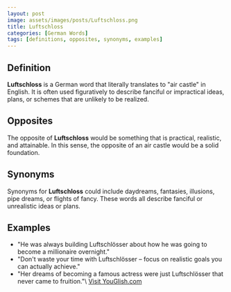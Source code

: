 ```yaml
---
layout: post
image: assets/images/posts/Luftschloss.png
title: Luftschloss
categories: [German Words]
tags: [definitions, opposites, synonyms, examples]
---
```


## Definition

**Luftschloss** is a German word that literally translates to "air castle" in English. It is often used figuratively to describe fanciful or impractical ideas, plans, or schemes that are unlikely to be realized.

## Opposites

The opposite of **Luftschloss** would be something that is practical, realistic, and attainable. In this sense, the opposite of an air castle would be a solid foundation.

## Synonyms

Synonyms for **Luftschloss** could include daydreams, fantasies, illusions, pipe dreams, or flights of fancy. These words all describe fanciful or unrealistic ideas or plans.

## Examples

- "He was always building Luftschlösser about how he was going to become a millionaire overnight."
- "Don't waste your time with Luftschlösser – focus on realistic goals you can actually achieve."
- "Her dreams of becoming a famous actress were just Luftschlösser that never came to fruition."\ <a id="yg-widget-0" class="youglish-widget" data-query="Luftschloss" data-lang="german" data-components="8412" data-auto-start="0" data-bkg-color="theme_light" data-title="How%20to%20pronounce%20Luftschloss%20in%20German"  rel="nofollow" href="https://youglish.com">Visit YouGlish.com</a><script async src="https://youglish.com/public/emb/widget.js" charset="utf-8"></script>